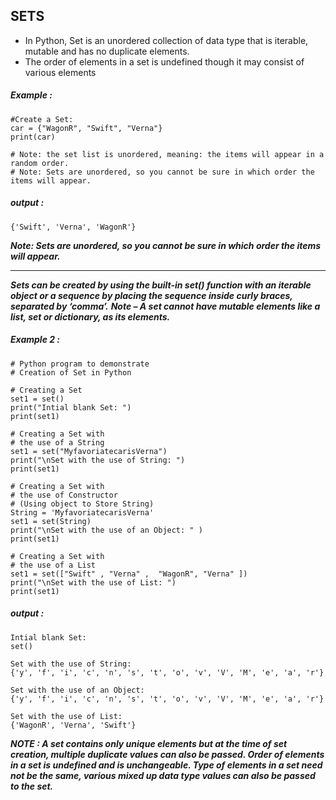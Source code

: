 ## SETS
 - In Python, Set is an unordered collection of data type that is iterable, mutable and has no duplicate elements.  
 - The order of elements in a set is undefined though it may consist of various elements
##### Example :
    #Create a Set:
    car = {"WagonR", "Swift", "Verna"}
    print(car)

    # Note: the set list is unordered, meaning: the items will appear in a random order.
    # Note: Sets are unordered, so you cannot be sure in which order the items will appear.
##### output :
    {'Swift', 'Verna', 'WagonR'}
***Note: Sets are unordered, so you cannot be sure in which order the items will appear.***

---
***Sets can be created by using the built-in set() function with an iterable object or a sequence by placing the sequence inside curly braces, separated by ‘comma’.***
***Note – A set cannot have mutable elements like a list, set or dictionary, as its elements.***
##### Example 2 :
     
    # Python program to demonstrate  
    # Creation of Set in Python 
  
    # Creating a Set 
    set1 = set() 
    print("Intial blank Set: ") 
    print(set1) 
  
    # Creating a Set with  
    # the use of a String 
    set1 = set("MyfavoriatecarisVerna") 
    print("\nSet with the use of String: ") 
    print(set1) 
  
    # Creating a Set with 
    # the use of Constructor 
    # (Using object to Store String) 
    String = 'MyfavoriatecarisVerna'
    set1 = set(String) 
    print("\nSet with the use of an Object: " ) 
    print(set1) 
  
    # Creating a Set with 
    # the use of a List 
    set1 = set(["Swift" , "Verna" ,  "WagonR", "Verna" ]) 
    print("\nSet with the use of List: ") 
    print(set1) 
##### output : 
    Intial blank Set: 
    set()

    Set with the use of String: 
    {'y', 'f', 'i', 'c', 'n', 's', 't', 'o', 'v', 'V', 'M', 'e', 'a', 'r'}

    Set with the use of an Object: 
    {'y', 'f', 'i', 'c', 'n', 's', 't', 'o', 'v', 'V', 'M', 'e', 'a', 'r'}

    Set with the use of List: 
    {'WagonR', 'Verna', 'Swift'}
***NOTE : A set contains only unique elements but at the time of set creation, multiple duplicate values can also be passed. Order of elements in a set is undefined and is unchangeable. Type of elements in a set need not be the same, various mixed up data type values can also be passed to the set.***

